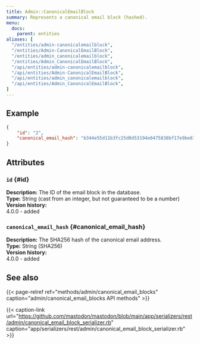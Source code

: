```yaml
---
title: Admin::CanonicalEmailBlock
summary: Represents a canonical email block (hashed).
menu:
  docs:
    parent: entities
aliases: [
  "/entities/admin-canonicalemailblock",
  "/entities/Admin-CanonicalEmailBlock",
  "/entities/admin_canonicalemailblock",
  "/entities/Admin_CanonicalEmailBlock",
  "/api/entities/admin-canonicalemailblock",
  "/api/entities/Admin-CanonicalEmailBlock",
  "/api/entities/admin_canonicalemailblock",
  "/api/entities/Admin_CanonicalEmailBlock",
]
---
```


## Example

```json
{
	"id": "2",
	"canonical_email_hash": "b344e55d11b3fc25d0d53194e0475838bf17e9be67ce3e6469956222d9a34f9c"
}
```

## Attributes

### `id` {#id}

**Description:** The ID of the email block in the database.\
**Type:** String (cast from an integer, but not guaranteed to be a number)\
**Version history:**\
4.0.0 - added

### `canonical_email_hash` {#canonical_email_hash}

**Description:** The SHA256 hash of the canonical email address.\
**Type:** String (SHA256)\
**Version history:**\
4.0.0 - added

## See also

{{< page-relref ref="methods/admin/canonical_email_blocks" caption="admin/canonical_email_blocks API methods" >}}

{{< caption-link url="https://github.com/mastodon/mastodon/blob/main/app/serializers/rest/admin/canonical_email_block_serializer.rb" caption="app/serializers/rest/admin/canonical_email_block_serializer.rb" >}}